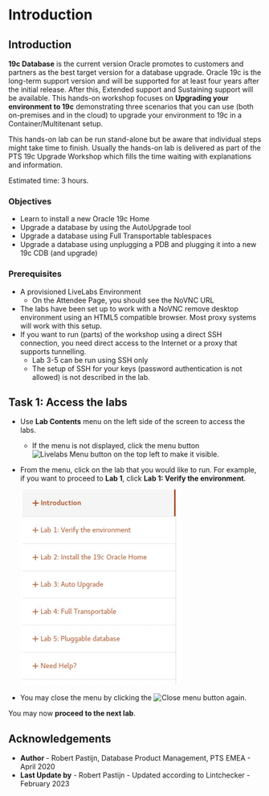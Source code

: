 # Introduction #

## Introduction ##

**19c Database** is the current version Oracle promotes to customers and partners as the best target version for a database upgrade. Oracle 19c is the long-term support version and will be supported for at least four years after the initial release. After this, Extended support and Sustaining support will be available. This hands-on workshop focuses on **Upgrading your environment to 19c** demonstrating three scenarios that you can use (both on-premises and in the cloud) to upgrade your environment to 19c in a Container/Multitenant setup.

This hands-on lab can be run stand-alone but be aware that individual steps might take time to finish. Usually the hands-on lab is delivered as part of the PTS 19c Upgrade Workshop which fills the time waiting with explanations and information.

Estimated time: 3 hours.

### Objectives ###

- Learn to install a new Oracle 19c Home
- Upgrade a database by using the AutoUpgrade tool
- Upgrade a database using Full Transportable tablespaces
- Upgrade a database using unplugging a PDB and plugging it into a new 19c CDB (and upgrade)

### Prerequisites ###

- A provisioned LiveLabs Environment
    - On the Attendee Page, you should see the NoVNC URL
- The labs have been set up to work with a NoVNC remove desktop environment using an HTML5 compatible browser. Most proxy systems will work with this setup.
- If you want to run (parts) of the workshop using a direct SSH connection, you need direct access to the Internet or a proxy that supports tunnelling.
    - Lab 3-5 can be run using SSH only
    - The setup of SSH for your keys (password authentication is not allowed) is not described in the lab.

## Task 1: Access the labs ##

- Use **Lab Contents** menu on the left side of the screen to access the labs.
    - If the menu is not displayed, click the menu button ![Livelabs Menu button](./images/menu-button.png) on the top left to make it visible.

- From the menu, click on the lab that you would like to run. For example, if you want to proceed to **Lab 1**, click **Lab 1: Verify the environment**.

     ![OCI Menu example](./images/menu.png "")

- You may close the menu by clicking the  ![Close menu button](./images/menu-button.png "") again.

You may now **proceed to the next lab**.

## Acknowledgements ##

- **Author** - Robert Pastijn, Database Product Management, PTS EMEA - April 2020
- **Last Update by** - Robert Pastijn - Updated according to Lintchecker - February 2023
